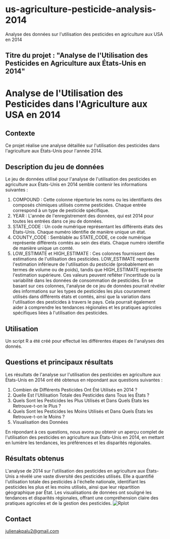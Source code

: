 # us-agriculture-pesticide-analysis-2014
Analyse des données sur l'utilisation des pesticides en agriculture aux USA en 2014

## Titre du projet : "Analyse de l'Utilisation des Pesticides en Agriculture aux États-Unis en 2014"

# Analyse de l'Utilisation des Pesticides dans l'Agriculture aux USA en 2014

## Contexte
Ce projet réalise une analyse détaillée sur l'utilisation des pesticides dans l'agriculture aux États-Unis pour l'année 2014.

## Description du jeu de données
Le jeu de données utilisé pour l'analyse de l'utilisation des pesticides en agriculture aux États-Unis en 2014 semble contenir les informations suivantes :
1.	COMPOUND : Cette colonne répertorie les noms ou les identifiants des composés chimiques utilisés comme pesticides. Chaque entrée correspond à un type de pesticide spécifique.
2.	YEAR : L'année de l'enregistrement des données, qui est 2014 pour toutes les entrées dans ce jeu de données.
3.	STATE_CODE : Un code numérique représentant les différents états des États-Unis. Chaque numéro identifie de manière unique un état.
4.	COUNTY_CODE : Semblable au STATE_CODE, ce code numérique représente différents comtés au sein des états. Chaque numéro identifie de manière unique un comté.
5.	LOW_ESTIMATE et HIGH_ESTIMATE : Ces colonnes fournissent des estimations de l'utilisation des pesticides. LOW_ESTIMATE représente l'estimation inférieure de l'utilisation du pesticide (probablement en termes de volume ou de poids), tandis que HIGH_ESTIMATE représente l'estimation supérieure. Ces valeurs peuvent refléter l'incertitude ou la variabilité dans les données de consommation de pesticides.
En se basant sur ces colonnes, l'analyse de ce jeu de données pourrait révéler des informations sur les types de pesticides les plus couramment utilisés dans différents états et comtés, ainsi que la variation dans l'utilisation des pesticides à travers le pays. Cela pourrait également aider à comprendre les tendances régionales et les pratiques agricoles spécifiques liées à l'utilisation des pesticides.

## Utilisation
Un script R a été créé pour effectué les différentes étapes de l'analyses des donnés. 

## Questions et principaux résultats 
Les résultats de l'analyse sur l'utilisation des pesticides en agriculture aux États-Unis en 2014 ont été obtenus en répondant aux questions suivantes :
1.	Combien de Différents Pesticides Ont Été Utilisés en 2014 ?
2.	Quelle Est l'Utilisation Totale des Pesticides dans Tous les États ?
3.	Quels Sont les Pesticides les Plus Utilisés et Dans Quels États les Retrouve-t-on le Plus ?
4.	Quels Sont les Pesticides les Moins Utilisés et Dans Quels États les Retrouve-t-on le Moins ?
5.	Visualisation des Données

En répondant à ces questions, nous avons pu obtenir un aperçu complet de l'utilisation des pesticides en agriculture aux États-Unis en 2014, en mettant en lumière les tendances, les préférences et les disparités régionales.

## Résultats obtenus
L'analyse de 2014 sur l'utilisation des pesticides en agriculture aux États-Unis a révélé une vaste diversité des pesticides utilisés. Elle a quantifié l'utilisation totale des pesticides à l'échelle nationale, identifiant les pesticides les plus et les moins utilisés, ainsi que leur répartition géographique par État. Les visualisations de données ont souligné les tendances et disparités régionales, offrant une compréhension claire des pratiques agricoles et de la gestion des pesticides.
![Rplot](https://github.com/JulienAkpalu/us-agriculture-pesticide-analysis-2014/assets/152445561/e85a8cda-df24-4c1f-9811-0a5c9d3b9d7b)


## Contact
julienakpalu2@gmail.com 


